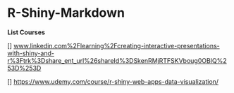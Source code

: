 # R-Shiny-Markdown

__List Courses__

[] www.linkedin.com%2Flearning%2Fcreating-interactive-presentations-with-shiny-and-r%3Ftrk%3Dshare_ent_url%26shareId%3DSkenRMjRTFSKVboug0OBIQ%253D%253D

[] https://www.udemy.com/course/r-shiny-web-apps-data-visualization/
